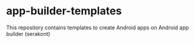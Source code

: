 # app-builder-templates
This repository contains templates to create Android apps on Android app builder (serakont)
